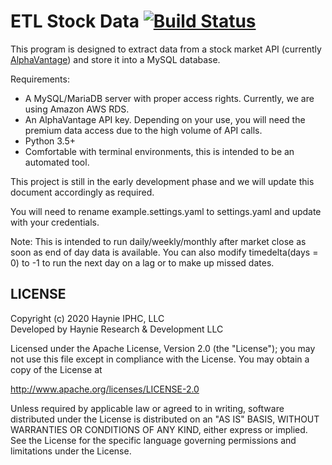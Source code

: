 # ETL Stock Data [![Build Status](https://travis-ci.com/haynieresearch/stock-data.svg?branch=master)](https://travis-ci.com/haynieresearch/stock-data)
This program is designed to extract data from a stock market API (currently [AlphaVantage](http://www.alphavantage.co)) and store it into a MySQL database.

Requirements:
  * A MySQL/MariaDB server with proper access rights. Currently, we are using Amazon AWS RDS.
  * An AlphaVantage API key. Depending on your use, you will need the premium data access due to the high volume of API calls.
  * Python 3.5+
  * Comfortable with terminal environments, this is intended to be an automated tool.

This project is still in the early development phase and we will update this document accordingly as required.

You will need to rename example.settings.yaml to settings.yaml and update with your credentials.

Note: This is intended to run daily/weekly/monthly after market close as soon as end of day data is available. You can also modify timedelta(days = 0) to -1 to run the next day on a lag or to make up missed dates.

## LICENSE
Copyright (c) 2020 Haynie IPHC, LLC\
Developed by Haynie Research & Development LLC

Licensed under the Apache License, Version 2.0 (the "License");
you may not use this file except in compliance with the License.
You may obtain a copy of the License at

<http://www.apache.org/licenses/LICENSE-2.0>

Unless required by applicable law or agreed to in writing, software
distributed under the License is distributed on an "AS IS" BASIS,
WITHOUT WARRANTIES OR CONDITIONS OF ANY KIND, either express or implied.
See the License for the specific language governing permissions and
limitations under the License.
